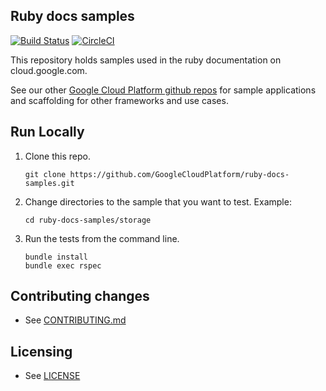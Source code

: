 ## Ruby docs samples

[![Build Status](https://travis-ci.org/GoogleCloudPlatform/ruby-docs-samples.svg?branch=master)](https://travis-ci.org/GoogleCloudPlatform/ruby-docs-samples)
[![CircleCI](https://circleci.com/gh/GoogleCloudPlatform/ruby-docs-samples/tree/master.svg?style=svg)](https://circleci.com/gh/GoogleCloudPlatform/ruby-docs-samples/tree/master) 

This repository holds samples used in the ruby documentation on
cloud.google.com.

See our other [Google Cloud Platform github
repos](https://github.com/GoogleCloudPlatform) for sample applications and
scaffolding for other frameworks and use cases.

## Run Locally
1. Clone this repo.
   ```
   git clone https://github.com/GoogleCloudPlatform/ruby-docs-samples.git
   ```

1. Change directories to the sample that you want to test. Example:
   ```
   cd ruby-docs-samples/storage
   ```

1. Run the tests from the command line.
   ```
   bundle install
   bundle exec rspec
   ```

## Contributing changes

* See [CONTRIBUTING.md](CONTRIBUTING.md)

## Licensing

* See [LICENSE](LICENSE)
